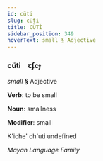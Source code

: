```yaml
---
id: cüti
slug: cüti
title: CÜTİ
sidebar_position: 349
hoverText: small § Adjective
---
```


### cüti&emsp;<span kind="abugida">ꞇʄcɟ</span>

*small* **§** Adjective

**Verb**: to be small

**Noun**: smallness

**Modifier**: small

K'iche' ch'uti undefined

*Mayan Language Family*